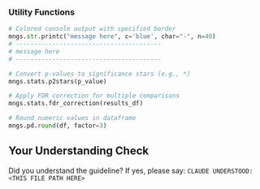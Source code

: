 <!-- ---
!-- Timestamp: 2025-05-29 20:33:33
!-- Author: ywatanabe
!-- File: /ssh:ywatanabe@sp:/home/ywatanabe/.dotfiles/.claude/to_claude/guidelines/python/MNGS-17-mngs-other-modules.md
!-- --- -->

### Utility Functions
```python
# Colored console output with specified border
mngs.str.printc("message here", c='blue', char="-", n=40)
# ----------------------------------------
# message here
# ----------------------------------------

# Convert p-values to significance stars (e.g., *)
mngs.stats.p2stars(p_value)

# Apply FDR correction for multiple comparisons
mngs.stats.fdr_correction(results_df)

# Round numeric values in dataframe
mngs.pd.round(df, factor=3)
```

## Your Understanding Check
Did you understand the guideline? If yes, please say:
`CLAUDE UNDERSTOOD: <THIS FILE PATH HERE>`

<!-- EOF -->